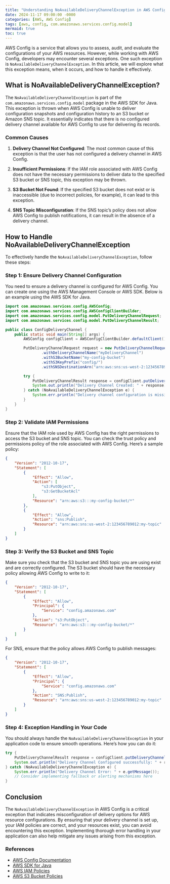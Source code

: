 ```yaml
---
title: "Understanding NoAvailableDeliveryChannelException in AWS Config"
date: 2024-11-17 09:00:00 -0000
categories: [AWS, AWS Config]
tags: [aws, config, com.amazonaws.services.config.model]
mermaid: true
toc: true
---
```



AWS Config is a service that allows you to assess, audit, and evaluate the configurations of your AWS resources. However, while working with AWS Config, developers may encounter several exceptions. One such exception is `NoAvailableDeliveryChannelException`. In this article, we will explore what this exception means, when it occurs, and how to handle it effectively.

## What is NoAvailableDeliveryChannelException?

The `NoAvailableDeliveryChannelException` is part of the `com.amazonaws.services.config.model` package in the AWS SDK for Java. This exception is thrown when AWS Config is unable to deliver configuration snapshots and configuration history to an S3 bucket or Amazon SNS topic. It essentially indicates that there is no configured delivery channel available for AWS Config to use for delivering its records.

### Common Causes

1. **Delivery Channel Not Configured**: The most common cause of this exception is that the user has not configured a delivery channel in AWS Config.

2. **Insufficient Permissions**: If the IAM role associated with AWS Config does not have the necessary permissions to deliver data to the specified S3 bucket or SNS topic, this exception may be thrown.

3. **S3 Bucket Not Found**: If the specified S3 bucket does not exist or is inaccessible (due to incorrect policies, for example), it can lead to this exception.

4. **SNS Topic Misconfiguration**: If the SNS topic’s policy does not allow AWS Config to publish notifications, it can result in the absence of a delivery channel.

## How to Handle NoAvailableDeliveryChannelException

To effectively handle the `NoAvailableDeliveryChannelException`, follow these steps:

### Step 1: Ensure Delivery Channel Configuration

You need to ensure a delivery channel is configured for AWS Config. You can create one using the AWS Management Console or AWS SDK. Below is an example using the AWS SDK for Java.

```java
import com.amazonaws.services.config.AWSConfig;
import com.amazonaws.services.config.AWSConfigClientBuilder;
import com.amazonaws.services.config.model.PutDeliveryChannelRequest;
import com.amazonaws.services.config.model.PutDeliveryChannelResult;

public class ConfigDeliveryChannel {
    public static void main(String[] args) {
        AWSConfig configClient = AWSConfigClientBuilder.defaultClient();

        PutDeliveryChannelRequest request = new PutDeliveryChannelRequest()
                .withDeliveryChannelName("myDeliveryChannel")
                .withS3BucketName("my-config-bucket")
                .withS3KeyPrefix("config/")
                .withSNSDestinationArn("arn:aws:sns:us-west-2:123456789012:my-topic");

        try {
            PutDeliveryChannelResult response = configClient.putDeliveryChannel(request);
            System.out.println("Delivery Channel Created: " + response);
        } catch (NoAvailableDeliveryChannelException e) {
            System.err.println("Delivery channel configuration is missing: " + e.getMessage());
        }
    }
}
```

### Step 2: Validate IAM Permissions

Ensure that the IAM role used by AWS Config has the right permissions to access the S3 bucket and SNS topic. You can check the trust policy and permissions policy of the role associated with AWS Config. Here’s a sample policy:

```json
{
    "Version": "2012-10-17",
    "Statement": [
        {
            "Effect": "Allow",
            "Action": [
                "s3:PutObject",
                "s3:GetBucketAcl"
            ],
            "Resource": "arn:aws:s3:::my-config-bucket/*"
        },
        {
            "Effect": "Allow",
            "Action": "sns:Publish",
            "Resource": "arn:aws:sns:us-west-2:123456789012:my-topic"
        }
    ]
}
```

### Step 3: Verify the S3 Bucket and SNS Topic

Make sure you check that the S3 bucket and SNS topic you are using exist and are correctly configured. The S3 bucket should have the necessary policy allowing AWS Config to write to it:

```json
{
    "Version": "2012-10-17",
    "Statement": [
        {
            "Effect": "Allow",
            "Principal": {
                "Service": "config.amazonaws.com"
            },
            "Action": "s3:PutObject",
            "Resource": "arn:aws:s3:::my-config-bucket/*"
        }
    ]
}
```

For SNS, ensure that the policy allows AWS Config to publish messages:

```json
{
    "Version": "2012-10-17",
    "Statement": [
        {
            "Effect": "Allow",
            "Principal": {
                "Service": "config.amazonaws.com"
            },
            "Action": "SNS:Publish",
            "Resource": "arn:aws:sns:us-west-2:123456789012:my-topic"
        }
    ]
}
```

### Step 4: Exception Handling in Your Code

You should always handle the `NoAvailableDeliveryChannelException` in your application code to ensure smooth operations. Here’s how you can do it:

```java
try {
    PutDeliveryChannelResult response = configClient.putDeliveryChannel(request);
    System.out.println("Delivery Channel Configured successfully: " + response);
} catch (NoAvailableDeliveryChannelException e) {
    System.err.println("Delivery Channel Error: " + e.getMessage());
    // Consider implementing fallback or alerting mechanisms here
}
```

## Conclusion

The `NoAvailableDeliveryChannelException` in AWS Config is a critical exception that indicates misconfiguration of delivery options for AWS resource configurations. By ensuring that your delivery channel is set up, your IAM policies are correct, and your resources exist, you can avoid encountering this exception. Implementing thorough error handling in your application can also help mitigate any issues arising from this exception.

### References

- [AWS Config Documentation](https://docs.aws.amazon.com/config/latest/developerguide/what-is-aws-config.html)
- [AWS SDK for Java](https://docs.aws.amazon.com/sdk-for-java/latest/developer-guide/welcome.html)
- [AWS IAM Policies](https://docs.aws.amazon.com/IAM/latest/UserGuide/access_policies.html)
- [AWS S3 Bucket Policies](https://docs.aws.amazon.com/AmazonS3/latest/userguide/bucket-policy-how-to.html)
